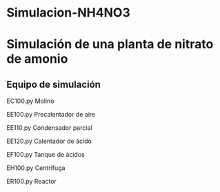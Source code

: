 # Simulacion-NH4NO3
# Simulación de una planta de nitrato de amonio
## Equipo de simulación
EC100.py Molino

EE100.py Precalentador de aire

EE110.py Condensador parcial

EE120.py Calentador de ácido

EF100.py Tanque de ácidos

EH100.py Centrifuga

ER100.py Reactor
